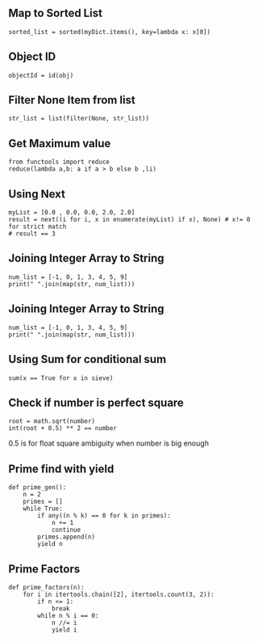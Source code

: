 ## Map to Sorted List
```
sorted_list = sorted(myDict.items(), key=lambda x: x[0])
```

## Object ID
```
objectId = id(obj)
```

## Filter None Item from list
```
str_list = list(filter(None, str_list))
```

## Get Maximum value
```
from functools import reduce
reduce(lambda a,b: a if a > b else b ,li)
```

## Using Next
```
myList = [0.0 , 0.0, 0.0, 2.0, 2.0]
result = next((i for i, x in enumerate(myList) if x), None) # x!= 0 for strict match
# result == 3
```

## Joining Integer Array to String
```
num_list = [-1, 0, 1, 3, 4, 5, 9]
print(" ".join(map(str, num_list)))
```

## Joining Integer Array to String
```
num_list = [-1, 0, 1, 3, 4, 5, 9]
print(" ".join(map(str, num_list)))
```

## Using Sum for conditional sum
```
sum(x == True for x in sieve)
```

## Check if number is perfect square
```
root = math.sqrt(number)
int(root + 0.5) ** 2 == number
```
0.5 is for float square ambiguity when number is big enough

## Prime find with yield
```
def prime_gen():
    n = 2
    primes = []
    while True:
        if any((n % k) == 0 for k in primes):
            n += 1
            continue
        primes.append(n)
        yield n
```

## Prime Factors
```
def prime_factors(n):
    for i in itertools.chain([2], itertools.count(3, 2)):
        if n <= 1:
            break
        while n % i == 0:
            n //= i
            yield i
```
